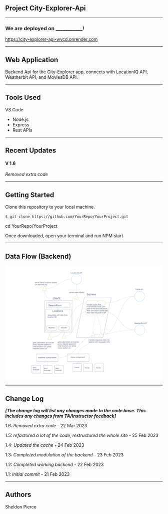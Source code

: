 ## Project City-Explorer-Api
---
### We are deployed on ___________!

https://city-explorer-api-wvcd.onrender.com

---
## Web Application

Backend Api for the City-Explorer app, connects with LocationIQ API, Weatherbit API, and MoviesDB API.

---

## Tools Used
VS Code

- Node.js
- Express
- Rest APIs

---

## Recent Updates

#### V 1.6

*Removed extra code*

---

## Getting Started

Clone this repository to your local machine.

```
$ git clone https://github.com/YourRepo/YourProject.git
```
cd YourRepo/YourProject

Once downloaded, open your terminal and run NPM start

---

## Data Flow (Backend)

![Data Flow Diagram](assets/wrrc_city_explorer.png)

---


## Change Log

***[The change log will list any changes made to the code base. This includes any changes from TA/Instructor feedback]***

1.6: *Removed extra code* - 22 Mar 2023

1.5: *refactored a lot of the code, restructured the whole site* - 25 Feb 2023

1.4: *Updated the cache* - 24 Feb 2023

1.3: *Completed modulation of the backend* - 23 Feb 2023

1.2: *Completed working backend* - 22 Feb 2023

1.1: *Initial commit* - 21 Feb 2023

---

## Authors
Sheldon Pierce

